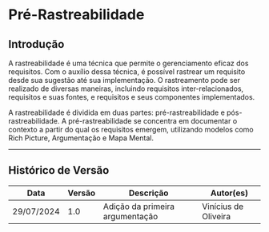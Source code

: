# Pré-Rastreabilidade

## Introdução
A rastreabilidade é uma técnica que permite o gerenciamento eficaz dos requisitos. Com o auxílio dessa técnica, é possível rastrear um requisito desde sua sugestão até sua implementação. O rastreamento pode ser realizado de diversas maneiras, incluindo requisitos inter-relacionados, requisitos e suas fontes, e requisitos e seus componentes implementados.

A rastreabilidade é dividida em duas partes: pré-rastreabilidade e pós-rastreabilidade. A pré-rastreabilidade se concentra em documentar o contexto a partir do qual os requisitos emergem, utilizando modelos como Rich Picture, Argumentação e Mapa Mental.

---

## Histórico de Versão
| Data | Versão | Descrição | Autor(es) |
| ---- | ------ | --------- | --------- |
| 29/07/2024 | 1.0 | Adição da primeira argumentação | Vinícius de Oliveira |